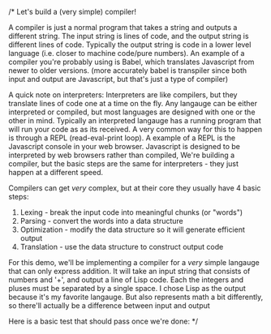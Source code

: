 /*
Let's build a (very simple) compiler!

A compiler is just a normal program that takes a string and outputs a different string.
The input string is lines of code, and the output string is different lines of code.
Typically the output string is code in a lower level language (i.e. closer to machine code/pure numbers).
An example of a compiler you're probably using is Babel, which translates Javascript from newer to older versions.
(more accurately babel is transpiler since both input and output are Javascript, but that's just a type of compiler)

A quick note on interpreters:
Interpreters are like compilers, but they translate lines of code one at a time on the fly.
Any langauge can be either interpreted or compiled, but most languages are designed with one or the other in mind.
Typically an interpreted langauge has a running program that will run your code as as its received.
A very common way for this to happen is through a REPL (read-eval-print loop).
A example of a REPL is the Javascript console in your web browser.
Javascript is designed to be interpreted by web browsers rather than compiled, 
We're building a compiler, but the basic steps are the same for interpreters - they just happen at a different speed.


Compilers can get *very* complex, but at their core they usually have 4 basic steps:
  1. Lexing - break the input code into meaningful chunks (or "words")
  2. Parsing - convert the words into a data structure
  3. Optimization - modify the data structure so it will generate efficient output
  4. Translation - use the data structure to construct output code

For this demo, we'll be implementing a compiler for a *very* simple langauge that can only express addition.
It will take an input string that consists of numbers and '+', and output a line of Lisp code.
Each the integers and pluses must be separated by a single space.
I chose Lisp as the output because it's my favorite langauge.
But also represents math a bit differently, so there'll actually be a difference between input and output

Here is a basic test that should pass once we're done:
*/
